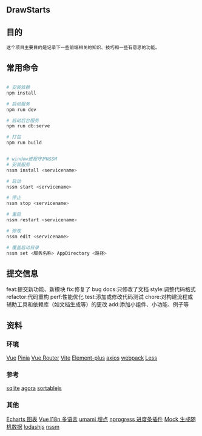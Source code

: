 ## DrawStarts

## 目的

    这个项目主要目的是记录下一些前端相关的知识、技巧和一些有意思的功能。

## 常用命令

```bash

# 安装依赖
npm install

# 启动服务
npm run dev

# 启动后台服务
npm run db:serve

# 打包
npm run build


# window进程守护NSSM
# 安装服务
nssm install <servicename>

# 启动
nssm start <servicename>

# 停止
nssm stop <servicename>

# 重启
nssm restart <servicename>

# 修改
nssm edit <servicename>

# 覆盖启动目录
nssm set <服务名称> AppDirectory <路径>

```

## 提交信息

feat:提交新功能、新模块
fix:修复了 bug
docs:只修改了文档
style:调整代码格式
refactor:代码重构
perf:性能优化
test:添加或修改代码测试
chore:对构建流程或辅助工具和依赖库（如文档生成等）的更改
add:添加小组件、小功能、例子等

## 资料

### 环境

[Vue](https://cn.vuejs.org/)
[Pinia](https://pinia.vuejs.org/)
[Vue Router](https://router.vuejs.org/zh/)
[Vite](https://cn.vitejs.dev/)
[Element-plus](https://element-plus.org/zh-CN/)
[axios](http://axios-js.com/)
[webpack](https://www.webpackjs.com/guides/installation/)
[Less](http://lesscss.cn/)

### 参考

[sqlite](https://www.sqlite.net.cn/)
[agora](https://www.agora.io/cn/)
[sortablejs](https://www.itxst.com/sortablejs/neuinffi.html/)

### 其他

[Echarts 图表](https://echarts.apache.org/zh/index.html)
[Vue I18n 多语言](https://kazupon.github.io/vue-i18n/zh/introduction.html)
[umami 埋点](https://umami.is/docs/features)
[nprogress 进度条插件](https://madewith.cn/23)
[Mock 生成随机数据](http://mockjs.com/)
[lodashjs](https://www.lodashjs.com/)
[nssm](https://nssm.cc/commands)
